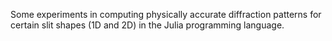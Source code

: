 Some experiments in computing physically accurate diffraction patterns for certain slit shapes (1D and 2D) in the Julia programming language.
